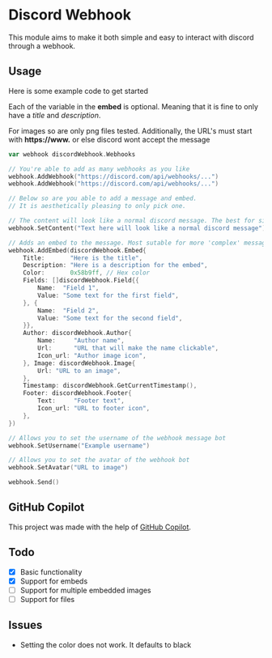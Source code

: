 # Discord Webhook

This module aims to make it both simple and easy to interact with discord through a webhook.


## Usage

Here is some example code to get started

Each of the variable in the **embed** is optional. 
Meaning that it is fine to only have a *title* and *description*.

For images so are only png files tested.
Additionally, the URL's must start with **https://www.** or else discord wont accept the message

```go
var webhook discordWebhook.Webhooks

// You're able to add as many webhooks as you like
webhook.AddWebhook("https://discord.com/api/webhooks/...")
webhook.AddWebhook("https://discord.com/api/webhooks/...")

// Below so are you able to add a message and embed. 
// It is aesthetically pleasing to only pick one.

// The content will look like a normal discord message. The best for simple messages
webhook.SetContent("Text here will look like a normal discord message")

// Adds an embed to the message. Most sutable for more 'complex' messages
webhook.AddEmbed(discordWebhook.Embed{
	Title:       "Here is the title",
	Description: "Here is a description for the embed",
	Color:       0x58b9ff, // Hex color
	Fields: []discordWebhook.Field{{
		Name:  "Field 1",
		Value: "Some text for the first field",
	}, {
		Name:  "Field 2",
		Value: "Some text for the second field",
	}},
	Author: discordWebhook.Author{
		Name:     "Author name",
		Url:      "URL that will make the name clickable",
		Icon_url: "Author image icon",
	}, Image: discordWebhook.Image{
		Url: "URL to an image",
	},
	Timestamp: discordWebhook.GetCurrentTimestamp(),
	Footer: discordWebhook.Footer{
		Text:     "Footer text",
		Icon_url: "URL to footer icon",
	},
})

// Allows you to set the username of the webhook message bot
webhook.SetUsername("Example username")

// Allows you to set the avatar of the webhook bot
webhook.SetAvatar("URL to image")

webhook.Send()
```

## GitHub Copilot

This project was made with the help of [GitHub Copilot](https://copilot.github.com/).

## Todo

- [X] Basic functionality
- [X] Support for embeds
- [ ] Support for multiple embedded images
- [ ] Support for files

## Issues

* Setting the color does not work. It defaults to black